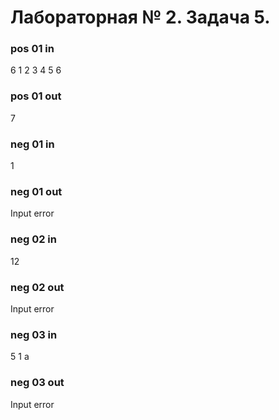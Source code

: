 # Лабораторная № 2. Задача 5.

### pos 01 in
6
1
2
3
4
5
6


### pos 01 out
7

### neg 01 in
1

### neg 01 out
Input error
### neg 02 in
12
### neg 02 out
Input error
### neg 03 in
5
1
a

### neg 03 out
Input error


